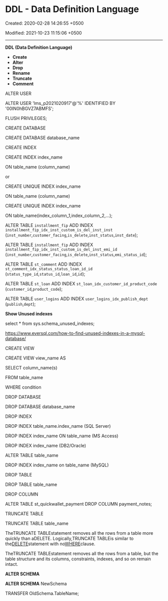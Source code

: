 # DDL - Data Definition Language

Created: 2020-02-28 14:26:55 +0500

Modified: 2021-10-23 11:15:06 +0500

---

**DDL (Data Definition Language)**
-   **Create**
-   **Alter**
-   **Drop**
-   **Rename**
-   **Truncate**
-   **Comment**



ALTER USER

ALTER USER 'lms_p2021020917'@'%' IDENTIFIED BY '00IN0hBGVZ7ABMFS';

FLUSH PRIVILEGES;



CREATE DATABASE

CREATE DATABASE database_name



CREATE INDEX

CREATE INDEX index_name

ON table_name (column_name)

or

CREATE UNIQUE INDEX index_name

ON table_name (column_name)

CREATE UNIQUE INDEX index_name

ON table_name(index_column_1,index_column_2,...);



ALTER TABLE `installment_fip` ADD INDEX `installment_fip_idx_inst_custom_is_del_inst_inst` (`inst_number`,`customer_facing`,`is_delete`,`inst_status`,`inst_date`);

ALTER TABLE `installment_fip` ADD INDEX `installment_fip_idx_inst_custom_is_del_inst_emi_id` (`inst_number`,`customer_facing`,`is_delete`,`inst_status`,`emi_status_id`);

ALTER TABLE `st_comment` ADD INDEX `st_comment_idx_status_status_loan_id_id` (`status_type_id`,`status_id`,`loan_id`,`id`);

ALTER TABLE `st_loan` ADD INDEX `st_loan_idx_customer_id_product_code` (`customer_id`,`product_code`);

ALTER TABLE `user_logins` ADD INDEX `user_logins_idx_publish_dept` (`publish`,`dept`);



**Show Unused indexes**

select * from sys.schema_unused_indexes;



<https://www.eversql.com/how-to-find-unused-indexes-in-a-mysql-database/>



CREATE VIEW

CREATE VIEW view_name AS

SELECT column_name(s)

FROM table_name

WHERE condition



DROP DATABASE

DROP DATABASE database_name



DROP INDEX

DROP INDEX table_name.index_name (SQL Server)

DROP INDEX index_name ON table_name (MS Access)

DROP INDEX index_name (DB2/Oracle)

ALTER TABLE table_name

DROP INDEX index_name on table_name (MySQL)



DROP TABLE

DROP TABLE table_name



DROP COLUMN

ALTER TABLE st_quickwallet_payment DROP COLUMN payment_notes;



TRUNCATE TABLE

TRUNCATE TABLE table_name



TheTRUNCATE TABLEstatement removes all the rows from a table more quickly than aDELETE. Logically,TRUNCATE TABLEis similar to the[DELETE](https://www.tutorialrepublic.com/sql-tutorial/sql-delete-statement.php)statement with no[WHERE](https://www.tutorialrepublic.com/sql-tutorial/sql-where-clause.php)clause.



TheTRUNCATE TABLEstatement removes all the rows from a table, but the table structure and its columns, constraints, indexes, and so on remain intact.



**ALTER SCHEMA**

**ALTER SCHEMA** NewSchema

TRANSFER OldSchema.TableName;
